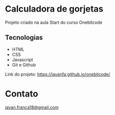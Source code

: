 # Calculadora de gorjetas

Projeto criado na aula Start do curso Onebitcode

## Tecnologias

- HTML
- CSS
- Javascript
- Git e Github

Link do projeto: https://javanfa.github.io/onebitcode/

# Contato
javan.franca18@gmail.com
